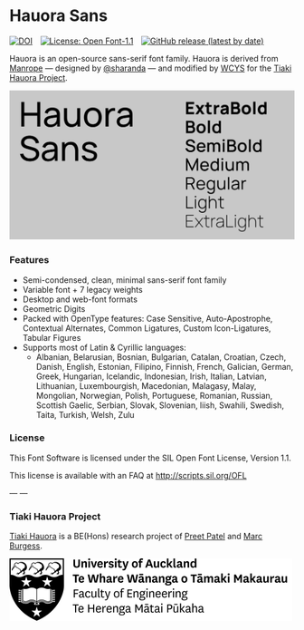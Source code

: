 # Hauora Sans

[![DOI](https://zenodo.org/badge/283670993.svg)](https://zenodo.org/badge/latestdoi/283670993) [![License: Open Font-1.1](https://img.shields.io/badge/License-OFL%201.1-brightgreen.svg)](https://opensource.org/licenses/OFL-1.1) [![GitHub release (latest by date)](https://img.shields.io/github/v/release/WCYS-Co/HauoraSans?color=orange&label=Release)](https://github.com/WCYS-Co/HauoraSans/releases)

Hauora is an open-source sans-serif font family. Hauora is derived from [Manrope](https://manropefont.com/) — designed by [@sharanda](https://github.com/sharanda) — and modified by [WCYS](https://wayneshih.com/) for the [Tiaki Hauora Project](#tiaki-hauora-project). 

![Hauora Sans](docs/HS_OpenGraph.svg)

### Features
- Semi-condensed, clean, minimal sans-serif font family
- Variable font + 7 legacy weights
- Desktop and web-font formats
- Geometric Digits
- Packed with OpenType features: Case Sensitive, Auto-Apostrophe, Contextual Alternates, Common Ligatures, Custom Icon-Ligatures, Tabular Figures
- Supports most of Latin & Cyrillic languages:
	- Albanian, Belarusian, Bosnian, Bulgarian, Catalan, Croatian, Czech, Danish, English, Estonian, Filipino, Finnish, French, Galician, German, Greek, Hungarian, Icelandic, Indonesian, Irish, Italian, Latvian, Lithuanian, Luxembourgish, Macedonian, Malagasy, Malay, Mongolian, Norwegian, Polish, Portuguese, Romanian, Russian, Scottish Gaelic, Serbian, Slovak, Slovenian, liish, Swahili, Swedish, Taita, Turkish, Welsh, Zulu

### License
This Font Software is licensed under the SIL Open Font License, Version 1.1.

This license is available with an FAQ at http://scripts.sil.org/OFL

— —

### Tiaki Hauora Project

[Tiaki Hauora](https://github.com/TiakiApp) is a BE(Hons) research project of [Preet Patel](https://github.com/PreetPatel) and [Marc Burgess](https://github.com/margeobur). 

[![UOA](docs/uoa.svg)](http://engineering.auckland.ac.nz/)

